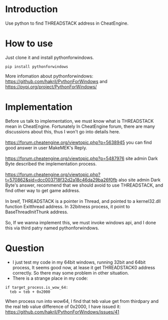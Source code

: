 # Introduction
Use python to find THREADSTACK address in CheatEngine.

# How to use
Just clone it and install pythonforwindows.
```
pip install pythonforwindows
```
More infomation about pythonforwindows: https://github.com/hakril/PythonForWindows and https://pypi.org/project/PythonForWindows/

# Implementation
Before us talk to implementation, we must know what is THREADSTACK mean in CheatEngine. Fortunately In CheatEngine forum, there are many discussions about this, thus I won't go into details here.  
<br>
https://forum.cheatengine.org/viewtopic.php?p=5638945 you can find good answer in user MakeMEK's Reply.  
<br>
https://forum.cheatengine.org/viewtopic.php?p=5487976 site admin Dark Byte described the implementation process.  
<br>
https://forum.cheatengine.org/viewtopic.php?t=570862&sid=dcc003718f32d2a18c46da29ba26f0fb also site admin Dark Byte's answer, recommend that we should avoid to use THREADSTACK, and find other way to get game address.  
<br>
In breif, THREADSTACK is a pointer in Thread, and pointed to a kernel32.dll function Exitthread address. In 32bitness process, it point to BaseThreadInitThunk address.  
<br>
So, If we wanna implement this,  we must invoke windows api, and I done this via third patry named pythonforwindows.

# Question
+ I just test my code in my 64bit windows, running 32bit and 64bit process,  It seems good now, at lease it get THREADSTACK0 address correctly. So there may some problem in other situation.
+ There is a strange place in my code:  
```
if target_process.is_wow_64:
  teb = teb + 0x2000
```
When process run into wow64, I find that teb value get from thirdpary and the real teb value difference of 0x2000, I have issued it: https://github.com/hakril/PythonForWindows/issues/41
